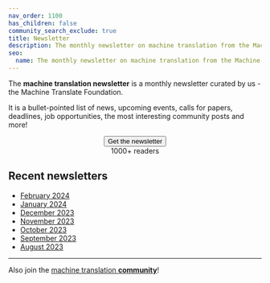 ```yaml
---
nav_order: 1100
has_children: false
community_search_exclude: true
title: Newsletter
description: The monthly newsletter on machine translation from the Machine Translate Foundation
seo:
  name: The monthly newsletter on machine translation from the Machine Translate Foundation
---
```


The **machine translation newsletter** is a monthly newsletter curated by us - the Machine Translate Foundation.

It is a bullet-pointed list of news, upcoming events, calls for papers, deadlines, job opportunities, the most interesting community posts and more!

<center>
  <button id="airtable-button">
     Get the newsletter
  </button>
  <br/>
  <span class="hint">1000+ readers</span>
</center>

<script src="https://static.airtable.com/js/embed/embed_snippet_v1.js"></script>
<iframe id="airtable-iframe" class="airtable-embed airtable-dynamic-height" src="https://airtable.com/embed/shry2NkGYBfnhPina?backgroundColor=blue" frameborder="0" onmousewheel="" width="100%" height="533" style="background: transparent; border: 1px solid #ccc; display: none; margin-top: 20px;"></iframe>
<script>
    airtable_iframe = document.getElementById("airtable-iframe");
    airtable_button = document.getElementById("airtable-button");
    airtable_button.addEventListener("click", function() {
        if (airtable_iframe.style.display === "block") {
            airtable_iframe.style.display = "none";
        } else {
            airtable_iframe.height = "986";
            airtable_iframe.style.display = "block";
        }
    })
</script>

## Recent newsletters

- [February 2024](/february-2024)
- [January 2024](/january-2024)
- [December 2023](/december-2023)
- [November 2023](/november-2023)
- [October 2023](/october-2023)
- [September 2023](/september-2023)
- [August 2023](/august-2023)

---

Also join the [machine translation **community**](/community)!
